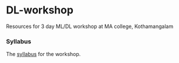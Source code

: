 # DL-workshop
Resources for 3 day ML/DL workshop at MA college, Kothamangalam

### Syllabus
The [syllabus](https://docs.google.com/document/d/1HoJtcX7OKNIcatzSojREeGlFGj5gI_TbdbepX4FEmnA/edit?usp=sharing) for the workshop.
